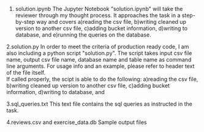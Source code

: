 1. solution.ipynb
The Jupyter Notebook "solution.ipynb" will take the reviewer through my thought process.
It approaches the task in a step-by-step way and covers
    a)reading the csv file, 
    b)writing cleaned up version to another csv file, 
    c)adding bucket information, 
    d)writing to database, and
    e)running the queries on the database.

2.solution.py
In order to meet the criteria of production ready code, I am also including a python script "solution.py".
The script takes input csv file name, output csv file name, database name and table name as command line arguments.
For usage info and an example, please refer to header text of the file itself.  
If called properly, the scipt is able to do the following:
    a)reading the csv file, 
    b)writing cleaned up version to another csv file, 
    c)adding bucket information, 
    d)writing to database, and
    
3.sql_queries.txt
This text file contains the sql queries as instructed in the task.

4.reviews.csv and exercise_data.db
Sample output files
